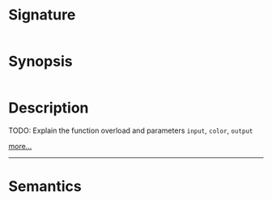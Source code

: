 # Signature
```vikid-signature
```

# Synopsis
```vikid-synopsis
```

# Description
TODO: Explain the function overload and parameters `input`, `color`, `output`

[more...](color)

----
# Semantics
